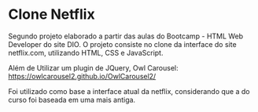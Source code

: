 
# Clone Netflix

Segundo projeto elaborado a partir das aulas do Bootcamp - HTML Web Developer do site DIO.
O projeto consiste no clone da interface do site netflix.com, utilizando HTML, CSS e JavaScript.

Além de Utilizar um plugin de JQuery, Owl Carousel: https://owlcarousel2.github.io/OwlCarousel2/

Foi utilizado como base a interface atual da netflix, considerando que a do curso foi baseada em uma mais antiga.

